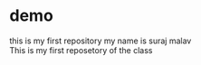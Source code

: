 # demo
this is my first repository
my name is suraj  malav <br> This is my first reposetory of the class 
